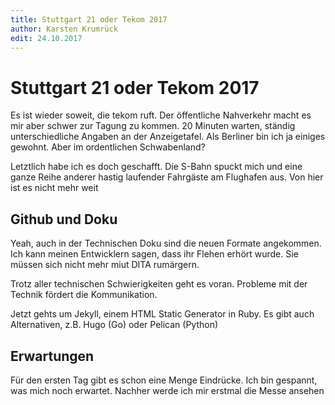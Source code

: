 ```yaml
---
title: Stuttgart 21 oder Tekom 2017 
author: Karsten Krumrück
edit: 24.10.2017
---
```


# Stuttgart 21 oder Tekom 2017
Es ist wieder soweit, die tekom ruft. Der öffentliche Nahverkehr macht es mir aber schwer zur Tagung zu kommen. 20 Minuten warten, ständig unterschiedliche Angaben an der Anzeigetafel. Als Berliner bin ich ja einiges gewohnt. Aber im ordentlichen Schwabenland?

Letztlich habe ich es doch geschafft. Die S-Bahn spuckt mich und eine ganze Reihe anderer hastig laufender Fahrgäste am Flughafen aus. Von hier ist es nicht mehr weit

## Github und Doku

Yeah, auch in der Technischen Doku sind die neuen Formate angekommen. Ich kann meinen Entwicklern sagen, dass ihr Flehen erhört wurde. Sie müssen sich nicht mehr miut DITA rumärgern.

Trotz aller technischen Schwierigkeiten geht es voran. Probleme mit der Technik fördert die Kommunikation.

Jetzt gehts um Jekyll, einem HTML Static Generator in Ruby. Es gibt auch Alternativen, z.B. Hugo (Go) oder Pelican (Python)

## Erwartungen

Für den ersten Tag gibt es schon eine Menge Eindrücke. Ich bin gespannt, was mich noch erwartet. Nachher werde ich mir erstmal die Messe ansehen

